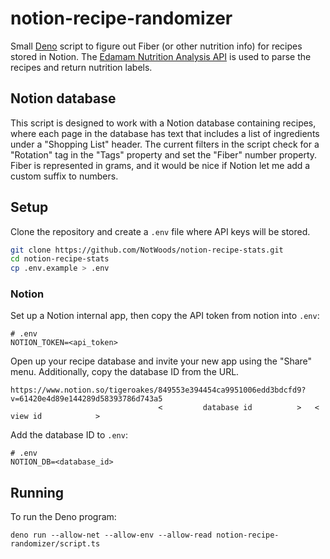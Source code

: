 # notion-recipe-randomizer

Small [Deno](https://deno.land/) script to figure out Fiber (or other nutrition
info) for recipes stored in Notion. The
[Edamam Nutrition Analysis API](https://developer.edamam.com/edamam-nutrition-api-demo)
is used to parse the recipes and return nutrition labels.

## Notion database

This script is designed to work with a Notion database containing recipes, where
each page in the database has text that includes a list of ingredients under a
"Shopping List" header. The current filters in the script check for a "Rotation"
tag in the "Tags" property and set the "Fiber" number property. Fiber is
represented in grams, and it would be nice if Notion let me add a custom suffix
to numbers.

## Setup

Clone the repository and create a `.env` file where API keys will be stored.

```sh
git clone https://github.com/NotWoods/notion-recipe-stats.git
cd notion-recipe-stats
cp .env.example > .env
```

### Notion

Set up a Notion internal app, then copy the API token from notion into `.env`:

```shell
# .env
NOTION_TOKEN=<api_token>
```

Open up your recipe database and invite your new app using the "Share" menu.
Additionally, copy the database ID from the URL.

```
https://www.notion.so/tigeroakes/849553e394454ca9951006edd3bdcfd9?v=61420e4d89e144289d58393786d743a5
                                 <         database id          >   <           view id            >
```

Add the database ID to `.env`:

```shell
# .env
NOTION_DB=<database_id>
```

## Running

To run the Deno program:

```shell
deno run --allow-net --allow-env --allow-read notion-recipe-randomizer/script.ts
```
